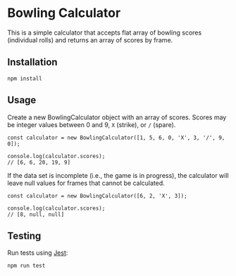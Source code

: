 # Bowling Calculator
This is a simple calculator that accepts flat array of bowling scores (individual rolls) and returns an array of scores by frame.

## Installation
    npm install

## Usage
Create a new BowlingCalculator object with an array of scores. Scores may be integer values between 0 and 9, `X` (strike), or `/` (spare).

    const calculator = new BowlingCalculator([1, 5, 6, 0, 'X', 3, '/', 9, 0]);

    console.log(calculator.scores);
    // [6, 6, 20, 19, 9]

If the data set is incomplete (i.e., the game is in progress), the calculator will leave null values for frames that cannot be calculated.

    const calculator = new BowlingCalculator([6, 2, 'X', 3]);

    console.log(calculator.scores);
    // [8, null, null]

## Testing
Run tests using [Jest](https://jestjs.io):

    npm run test


